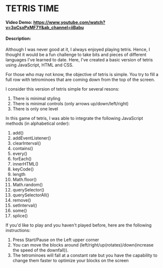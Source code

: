 # TETRIS TIME
#### Video Demo:  <https://www.youtube.com/watch?v=3oCsxPxMF7Y&ab_channel=iiBabu>
  
#### Description:
  
Although I was never good at it, I always enjoyed playing tetris. Hence, I thought it would be a fun challenge to take bits and pieces of different languages I've learned to date. Here, I've created a basic version of tetris using JavaScript, HTML and CSS. 
  

For those who may not know, the objective of tetris is simple. You try to fill a full row with tetrominoes that are coming down from the top of the screen. 

I consider this version of tetris simple for several resons:
1. There is minimal styling
2. There is minimal controls (only arrows up/down/left/right)
3. There is only one level
  

In this game of tetris, I was able to integrate the following JavaScript methods (in alphabetical order):
1. add()
2. addEventListener()
3. clearInterval()
4. contains()
5. every()
6. forEach()
7. innerHTML()
8. keyCode()
9. length
10. Math.floor()
11. Math.random()
12. querySelector()
13. querySelectorAll()
14. remove()
15. setInterval()
16. some()
17. splice()


If you'd like to play and you haven't played before, here are the following instructions:
1.  Press Start/Pause on the Left upper corner
2.  You can move the blocks around (left/right/up(rotates)/down(increase the speed of the downfall)).
3.  The tetrominoes will fall at a constant rate but you have the capability to change them faster to optimize your blocks on the screen

